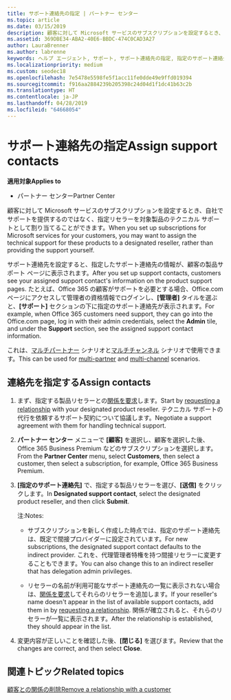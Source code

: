 ```yaml
---
title: サポート連絡先の指定 | パートナー センター
ms.topic: article
ms.date: 03/15/2019
description: 顧客に対して Microsoft サービスのサブスクリプションを設定するとき、自社でサポートを提供するのではなく、指定リセラーを対象製品のテクニカル サポートとして割り当てることができます。
ms.assetid: 369DBE34-ABA2-40E6-BBDC-474C0CAD3A27
author: LauraBrenner
ms.author: labrenne
keywords: ヘルプ エージェント, サポート, サポート連絡先の指定, 指定のサポート連絡先
ms.localizationpriority: medium
ms.custom: seodec18
ms.openlocfilehash: 7e5478e5598fe5f1acc11fe0dde49e9ffd019394
ms.sourcegitcommit: f916aa2884239b205398c24d04d1f1dc41b63c2b
ms.translationtype: HT
ms.contentlocale: ja-JP
ms.lasthandoff: 04/28/2019
ms.locfileid: "64668054"
---
```

# <a name="assign-support-contacts"></a><span data-ttu-id="1ec03-104">サポート連絡先の指定</span><span class="sxs-lookup"><span data-stu-id="1ec03-104">Assign support contacts</span></span>

<span data-ttu-id="1ec03-105">**適用対象**</span><span class="sxs-lookup"><span data-stu-id="1ec03-105">**Applies to**</span></span>

-  <span data-ttu-id="1ec03-106">パートナー センター</span><span class="sxs-lookup"><span data-stu-id="1ec03-106">Partner Center</span></span>

<span data-ttu-id="1ec03-107">顧客に対して Microsoft サービスのサブスクリプションを設定するとき、自社でサポートを提供するのではなく、指定リセラーを対象製品のテクニカル サポートとして割り当てることができます。</span><span class="sxs-lookup"><span data-stu-id="1ec03-107">When you set up subscriptions for Microsoft services for your customers, you may want to assign the technical support for these products to a designated reseller, rather than providing the support yourself.</span></span>

<span data-ttu-id="1ec03-108">サポート連絡先を設定すると、指定したサポート連絡先の情報が、顧客の製品サポート ページに表示されます。</span><span class="sxs-lookup"><span data-stu-id="1ec03-108">After you set up support contacts, customers see your assigned support contact's information on the product support pages.</span></span> <span data-ttu-id="1ec03-109">たとえば、Office 365 の顧客がサポートを必要とする場合、Office.com ページにアクセスして管理者の資格情報でログインし、**[管理者]** タイルを選ぶと、**[サポート]** セクションの下に指定のサポート連絡先が表示されます。</span><span class="sxs-lookup"><span data-stu-id="1ec03-109">For example, when Office 365 customers need support, they can go into the Office.com page, log in with their admin credentials, select the **Admin** tile, and under the **Support** section, see the assigned support contact information.</span></span>

<span data-ttu-id="1ec03-110">これは、[マルチパートナー](multipartner.md) シナリオと[マルチチャンネル](multichannel.md) シナリオで使用できます。</span><span class="sxs-lookup"><span data-stu-id="1ec03-110">This can be used for [multi-partner](multipartner.md) and [multi-channel](multichannel.md) scenarios.</span></span> 

<a href="" id="assigncontacts"></a>
## <a name="assign-contacts"></a><span data-ttu-id="1ec03-111">連絡先を指定する</span><span class="sxs-lookup"><span data-stu-id="1ec03-111">Assign contacts</span></span>

1.  <span data-ttu-id="1ec03-112">まず、指定する製品リセラーとの[関係を要求](request-a-relationship-with-a-customer.md)します。</span><span class="sxs-lookup"><span data-stu-id="1ec03-112">Start by [requesting a relationship](request-a-relationship-with-a-customer.md) with your designated product reseller.</span></span> <span data-ttu-id="1ec03-113">テクニカル サポートの代行を依頼するサポート契約について協議します。</span><span class="sxs-lookup"><span data-stu-id="1ec03-113">Negotiate a support agreement with them for handling technical support.</span></span>

2.  <span data-ttu-id="1ec03-114">**パートナー センター** メニューで **[顧客]** を選択し、顧客を選択した後、Office 365 Business Premium などのサブスクリプションを選択します。</span><span class="sxs-lookup"><span data-stu-id="1ec03-114">From the **Partner Center** menu, select **Customers**, then select a customer, then select a subscription, for example, Office 365 Business Premium.</span></span>

3.  <span data-ttu-id="1ec03-115">**[指定のサポート連絡先]** で、指定する製品リセラーを選び、**[送信]** をクリックします。</span><span class="sxs-lookup"><span data-stu-id="1ec03-115">In  **Designated support contact**, select the designated product reseller, and then click **Submit**.</span></span> 

    <span data-ttu-id="1ec03-116">注:</span><span class="sxs-lookup"><span data-stu-id="1ec03-116">Notes:</span></span> 
    
    *  <span data-ttu-id="1ec03-117">サブスクリプションを新しく作成した時点では、指定のサポート連絡先は、既定で間接プロバイダーに設定されています。</span><span class="sxs-lookup"><span data-stu-id="1ec03-117">For new subscriptions, the designated support contact defaults to the indirect provider.</span></span> <span data-ttu-id="1ec03-118">これを、代理管理者特権を持つ間接リセラーに変更することもできます。</span><span class="sxs-lookup"><span data-stu-id="1ec03-118">You can also change this to an indirect reseller that has delegation admin privileges.</span></span>
    
    *  <span data-ttu-id="1ec03-119">リセラーの名前が利用可能なサポート連絡先の一覧に表示されない場合は、[関係を要求](request-a-relationship-with-a-customer.md)してそれらのリセラーを追加します。</span><span class="sxs-lookup"><span data-stu-id="1ec03-119">If your reseller's name doesn't appear in the list of available support contacts, add them in by [requesting a relationship](request-a-relationship-with-a-customer.md).</span></span> <span data-ttu-id="1ec03-120">関係が確立されると、それらのリセラーが一覧に表示されます。</span><span class="sxs-lookup"><span data-stu-id="1ec03-120">After the relationship is established, they should appear in the list.</span></span>  

4.  <span data-ttu-id="1ec03-121">変更内容が正しいことを確認した後、**[閉じる]** を選びます。</span><span class="sxs-lookup"><span data-stu-id="1ec03-121">Review that the changes are correct, and then select **Close**.</span></span>

## <a name="related-topics"></a><span data-ttu-id="1ec03-122">関連トピック</span><span class="sxs-lookup"><span data-stu-id="1ec03-122">Related topics</span></span>

[<span data-ttu-id="1ec03-123">顧客との関係の削除</span><span class="sxs-lookup"><span data-stu-id="1ec03-123">Remove a relationship with a customer</span></span>](remove-a-relationship.md)